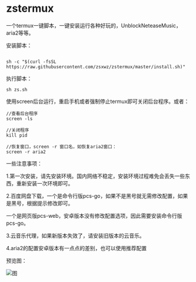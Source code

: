 # zstermux

一个termux一键脚本，一键安装运行各种好玩的，UnblockNeteaseMusic，aria2等等。

安装脚本：
```

sh -c "$(curl -fsSL https://raw.githubusercontent.com/zsxwz/zstermux/master/install.sh)"  
```

执行脚本：
```
sh zs.sh
```

使用screen后台运行，重启手机或者强制停止termux即可关闭后台程序。或者：
```
//查看后台程序
screen -ls

//关闭程序
kill pid

//恢复窗口，screen -r 窗口名，如恢复aria2窗口：
screen -r aria2
```
一些注意事项：

1.第一次安装，请先安装环境。国内网络不稳定，安装环境过程难免会丢失一些东西，重新安装一次环境即可。

2.百度网盘下载，一个是命令行版pcs-go，如果不是黑号就无需修改配置，如果是黑号，根据提示修改即可。

一个是网页版pcs-web，安卓版本没有修改配置选项，因此需要安装命令行版pcs-go。

3.云音乐代理，如果新版本失效了，请安装旧版本的云音乐。

4.aria2的配置安卓版本有一点点的差别，也可以使用推荐配置


预览图：

![图](https://ae01.alicdn.com/kf/Hbd1df584097043dba9aa4149f204a9b9G.jpg)
